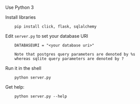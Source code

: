 
Use Python 3

Install libraries

        pip install click, flask, sqlalchemy


Edit `server.py` to set your database URI

        DATABASEURI = "<your database uri>"

        Note that postgres query parameters are denoted by %s
        whereas sqlite query parameters are denoted by ?


Run it in the shell


        python server.py

Get help:

        python server.py --help

      